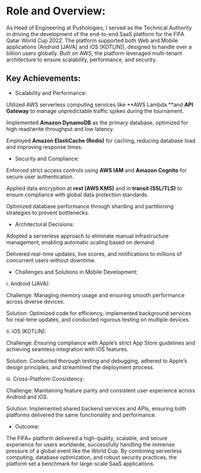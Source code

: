 # Role and Overview:
As Head of Engineering at Pushologies, I served as the Technical Authority in driving the development of the end-to-end SaaS platform for the FIFA Qatar World Cup 2022. The platform supported both Web and Mobile applications (Android [JAVA] and iOS [KOTLIN]), designed to handle over a billion users globally. Built on AWS, the platform leveraged multi-tenant architecture to ensure scalability, performance, and security.

## Key Achievements:

- Scalability and Performance:

Utilized AWS serverless computing services like **AWS Lambda **and **API Gateway** to manage unpredictable traffic spikes during the tournament.

Implemented **Amazon DynamoDB** as the primary database, optimized for high read/write throughput and low latency.

Employed **Amazon ElastiCache (Redis)** for caching, reducing database load and improving response times.

- Security and Compliance:

Enforced strict access controls using **AWS IAM** and **Amazon Cognito** for secure user authentication.

Applied data encryption at **rest (AWS KMS)** and in **transit (SSL/TLS)** to ensure compliance with global data protection standards.

Optimized database performance through sharding and partitioning strategies to prevent bottlenecks.

- Architectural Decisions:

Adopted a serverless approach to eliminate manual infrastructure management, enabling automatic scaling based on demand.

Delivered real-time updates, live scores, and notifications to millions of concurrent users without downtime.

- Challenges and Solutions in Mobile Development:

i. Android (JAVA):

Challenge: Managing memory usage and ensuring smooth performance across diverse devices.

Solution: Optimized code for efficiency, implemented background services for real-time updates, and conducted rigorous testing on multiple devices.

ii. iOS (KOTLIN):

Challenge: Ensuring compliance with Apple’s strict App Store guidelines and achieving seamless integration with iOS features.

Solution: Conducted thorough testing and debugging, adhered to Apple’s design principles, and streamlined the deployment process.

iii. Cross-Platform Consistency:

Challenge: Maintaining feature parity and consistent user experience across Android and iOS.

Solution: Implemented shared backend services and APIs, ensuring both platforms delivered the same functionality and performance.

- Outcome:

The FIFA+ platform delivered a high-quality, scalable, and secure experience for users worldwide, successfully handling the immense pressure of a global event like the World Cup. By combining serverless computing, database optimization, and robust security practices, the platform set a benchmark for large-scale SaaS applications.

